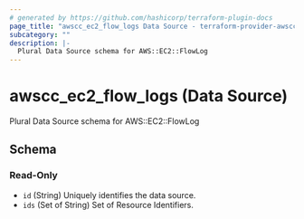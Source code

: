 ```yaml
---
# generated by https://github.com/hashicorp/terraform-plugin-docs
page_title: "awscc_ec2_flow_logs Data Source - terraform-provider-awscc"
subcategory: ""
description: |-
  Plural Data Source schema for AWS::EC2::FlowLog
---
```


# awscc_ec2_flow_logs (Data Source)

Plural Data Source schema for AWS::EC2::FlowLog



<!-- schema generated by tfplugindocs -->
## Schema

### Read-Only

- `id` (String) Uniquely identifies the data source.
- `ids` (Set of String) Set of Resource Identifiers.
